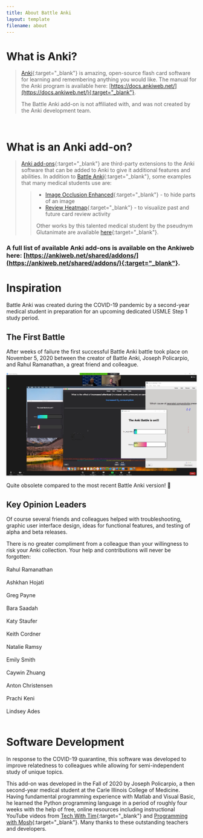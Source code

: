```yaml
---
title: About Battle Anki
layout: template
filename: about
---
```


# What is Anki?

>[Anki](https://apps.ankiweb.net/){:target="_blank"} is amazing, open-source flash card software for learning and remembering anything you
>would like. The manual for the Anki program is available here: [https://docs.ankiweb.net/](https://docs.ankiweb.net/){:target="_blank"}.
>
>The Battle Anki add-on is not affiliated with, and was not created by the Anki development team.

<br>

# What is an Anki add-on?

>[Anki add-ons](https://docs.ankiweb.net/addons.html?highlight=add#add-ons){:target="_blank"} are third-party extensions to the Anki software
>that can be added to Anki to give it additional features and abilities. In addition to
>[Battle Anki](https://ankiweb.net/shared/info/613520216){:target="_blank"}, some examples that many medical students use are:
>>- [Image Occlusion Enhanced](https://ankiweb.net/shared/info/1111933094){:target="_blank"} - to hide parts of an image
>>- [Review Heatmap](https://ankiweb.net/shared/info/1771074083){:target="_blank"} - to visualize past and future card review activity
>>
>> Other works by this talented medical student by the pseudnym Glutanimate are available
>> [here](https://glutanimate.com/projects/#anki-addons){:target="_blank"}.

### A full list of available Anki add-ons is available on the Ankiweb here: [https://ankiweb.net/shared/addons/](https://ankiweb.net/shared/addons/){:target="_blank"}.

# Inspiration

Battle Anki was created during the COVID-19 pandemic by a second-year medical student in preparation for an upcoming
dedicated USMLE Step 1 study period.

## The First Battle

After weeks of failure the first successful Battle Anki battle took place on November 5, 2020 between the creator
of Battle Anki, Joseph Policarpio, and Rahul Ramanathan, a great friend and colleague.

![The first battle with Rahul](./Images/thefirstbattlewithRahul.jpg)

Quite obsolete compared to the most recent Battle Anki version! 🤣

## Key Opinion Leaders

Of course several friends and colleagues helped with troubleshooting, graphic user
interface design,  ideas for functional features, and testing of alpha and beta releases.

There is no greater compliment from a colleague than your willingness to risk your Anki collection.
Your help and contributions will never be forgotten: <br> <br>
Rahul Ramanathan <br> <br>
Ashkhan Hojati <br> <br>
Greg Payne <br> <br>
Bara Saadah <br> <br>
Katy Staufer <br> <br>
Keith Cordner <br> <br>
Natalie Ramsy <br> <br>
Emily Smith <br> <br>
Caywin Zhuang <br> <br>
Anton Christensen <br> <br>
Prachi Keni <br> <br>
Lindsey Ades <br> <br>

# Software Development

In response to the COVID-19 quarantine, this software was developed to improve relatedness to colleagues while allowing for
semi-independent study of unique topics.

This add-on was developed in the Fall of 2020 by Joseph Policarpio, a then second-year medical student
at the Carle Illinois College of Medicine. Having fundamental programming experience with Matlab and Visual Basic, he 
learned the Python programming language in a period of roughly four weeks with the help of free, online resources 
including instructional YouTube videos from [Tech With Tim](https://www.youtube.com/c/TechWithTim){:target="_blank"} and [Programming
with Mosh](https://www.youtube.com/c/programmingwithmosh){:target="_blank"}. Many thanks to these outstanding teachers and developers.




